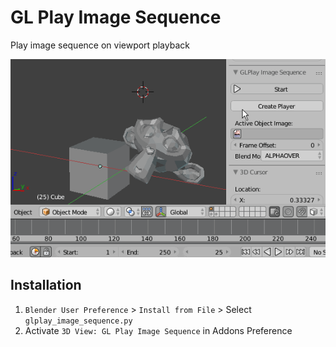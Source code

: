 # GL Play Image Sequence

Play image sequence on viewport playback

![image](./doc/a.gif)

## Installation
1. `Blender User Preference` > `Install from File` > Select `glplay_image_sequence.py`
2. Activate `3D View: GL Play Image Sequence` in Addons Preference
